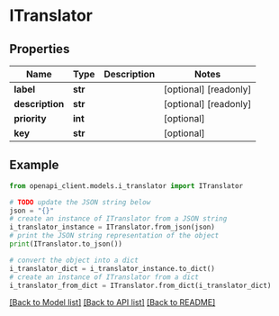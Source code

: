 # ITranslator


## Properties

Name | Type | Description | Notes
------------ | ------------- | ------------- | -------------
**label** | **str** |  | [optional] [readonly] 
**description** | **str** |  | [optional] [readonly] 
**priority** | **int** |  | [optional] 
**key** | **str** |  | [optional] 

## Example

```python
from openapi_client.models.i_translator import ITranslator

# TODO update the JSON string below
json = "{}"
# create an instance of ITranslator from a JSON string
i_translator_instance = ITranslator.from_json(json)
# print the JSON string representation of the object
print(ITranslator.to_json())

# convert the object into a dict
i_translator_dict = i_translator_instance.to_dict()
# create an instance of ITranslator from a dict
i_translator_from_dict = ITranslator.from_dict(i_translator_dict)
```
[[Back to Model list]](../README.md#documentation-for-models) [[Back to API list]](../README.md#documentation-for-api-endpoints) [[Back to README]](../README.md)


